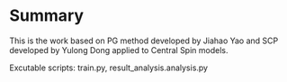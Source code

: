 # Summary
This is the work based on PG method developed by Jiahao Yao and SCP developed by Yulong Dong applied to Central Spin models. 

Excutable scripts: train.py, result_analysis.analysis.py
